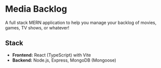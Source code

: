 # Media Backlog

A full stack MERN application to help you manage your backlog of movies, games, TV shows, or whatever!

## Stack

- **Frontend:** React (TypeScript) with Vite
- **Backend:** Node.js, Express, MongoDB (Mongoose)
